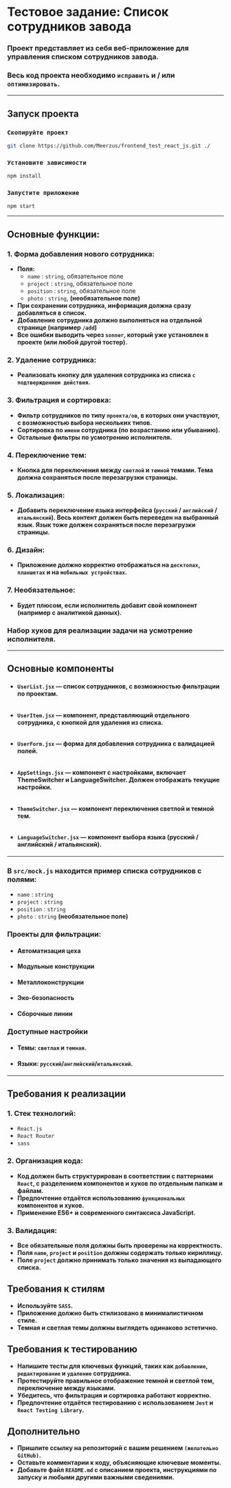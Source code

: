 # Тестовое задание: Список сотрудников завода

### Проект представляет из себя веб-приложение для управления списком сотрудников завода.
### Весь код проекта необходимо `исправить` и / или `оптимизировать`.

---

## Запуск проекта

### `Скопируйте проект`

```bash
git clone https://github.com/Meerzus/frontend_test_react_js.git ./
```

### `Установите зависимости`

```bash
npm install
```

### `Запустите приложение`

```bash
npm start
```

---

## Основные функции:

### 1. Форма добавления нового сотрудника:
   - **Поля:**
     - `name` : `string`, обязательное поле
     - `project` : `string`, обязательное поле
     - `position` : `string`, обязательное поле
     - `photo` : `string`, **(необязательное поле)**
   - **При сохранении сотрудника, информация должна сразу добавляться в список.**
   - **Добавление сотрудника должно выполняться на отдельной странице (например `/add`)**
   - **Все ошибки выводить через `sonner`, который уже установлен в проекте (или любой другой тостер).**

### 2. Удаление сотрудника:
   - **Реализовать кнопку для удаления сотрудника из списка `с подтверждением действия`.**

### 3. Фильтрация и сортировка:
   - **Фильтр сотрудников по типу `проекта/ов`, в которых они участвуют, с возможностью выбора нескольких типов.**
   - **Сортировка по `имени` сотрудника (по возрастанию или убыванию).**
   - **Остальные фильтры по усмотрению исполнителя.**

### 4. Переключение тем:
   - **Кнопка для переключения между `светлой` и `темной` темами. Тема должна сохраняться после перезагрузки страницы.**

### 5. Локализация:
   - **Добавить переключение языка интерфейса (`русский` / `английский` / `итальянский`). Весь контент должен быть переведен на выбранный язык. Язык тоже должен сохраняться после перезагрузки страницы.**

### 6. Дизайн:
   - **Приложение должно корректно отображаться на `десктопах`, `планшетах` и на `мобильных устройствах`.**

### 7. Необязательное:
   - **Будет плюсом, если исполнитель добавит свой компонент (например с аналитикой данных).**

### Набор хуков для реализации задачи на усмотрение исполнителя.

---
## Основные компоненты
   - #### `UserList.jsx` — список сотрудников, с возможностью фильтрации по проектам.
######
   - #### `UserItem.jsx` — компонент, представляющий отдельного сотрудника, с кнопкой для удаления из списка.
######
   - #### `UserForm.jsx` — форма для добавления сотрудника с валидацией полей.
######
   - #### `AppSettings.jsx` — компонент с настройками, включает ThemeSwitcher и LanguageSwitcher. Должен отображать текущие настройки.
######
   - #### `ThemeSwitcher.jsx` — компонент переключения светлой и темной тем.
######
   - #### `LanguageSwitcher.jsx` — компонент выбора языка (русский / английский / итальянский).

---

### В `src/mock.js` находится пример списка сотрудников с полями:

- `name` : `string`
- `project` : `string`
- `position` : `string`
- `photo` : `string` **(необязательное поле)**

### Проекты для фильтрации:
- #### Автоматизация цеха
- #### Модульные конструкции
- #### Металлоконструкции
- #### Эко-безопасность
- #### Сборочные линии

### Доступные настройки
- #### Темы: `светлая` и `темная`.
- #### Языки: `русский`/`английский`/`итальянский`.

---
## Требования к реализации
### 1. Стек технологий:
   - `React.js`
   - `React Router`
   - `sass`

### 2. Организация кода:
   - **Код должен быть структурирован в соответствии с паттернами `React`, с разделением компонентов и хуков по отдельным папкам и файлам.**
   - **Предпочтение отдаётся использованию `функциональных` компонентов и хуков.**
   - **Применение ES6+ и современного синтаксиса JavaScript.**

### 3. Валидация:
   - **Все обязательные поля должны быть проверены на корректность.**
   - **Поля `name`, `project` и `position` должны содержать только кириллицу.**
   - **Поле `project` должно принимать только значения из выпадающего списка.**

## Требования к стилям
- **Используйте `SASS`.**
- **Приложение должно быть стилизовано в минималистичном стиле.**
- **Темная и светлая темы должны выглядеть одинаково эстетично.**

## Требования к тестированию
- **Напишите тесты для ключевых функций, таких как `добавление`, `редактирование` и `удаление` сотрудника.**
- **Протестируйте правильное отображение темной и светлой тем, переключение между языками.**
- **Убедитесь, что фильтрация и сортировка работают корректно.**
- **Предпочтение отдаётся тестированию с использованием `Jest` и `React Testing Library`.**

## Дополнительно
- **Пришлите ссылку на репозиторий с вашим решением `(желательно GitHub)`.**
- **Оставьте комментарии к коду, объясняющие ключевые моменты.**
- **Добавьте файл `README.md` с описанием проекта, инструкциями по запуску и любыми другими важными сведениями.**

